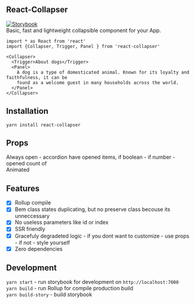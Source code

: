 ## React-Collapser

[![Storybook](https://cdn.jsdelivr.net/gh/storybookjs/brand@master/badge/badge-storybook.svg)](https://toastyboost.github.io/react-collapser)  
Basic, fast and lightweight collapsible component for your App.

```
import * as React from 'react'
import {Collapser, Trigger, Panel } from 'react-collapser'

<Collapser>
  <Trigger>About dogs</Trigger>
  <Panel>
    A dog is a type of domesticated animal. Known for its loyalty and faithfulness, it can be
    found as a welcome guest in many households across the world.
  </Panel>
</Collapser>
```

## Installation

`yarn install react-collapser`

## Props

Always open - accordion have opened items, if boolean - if number - opened count of  
Animated

## Features

- [x] Rollup compile
- [x] Bem class states duplicating, but no preserve class becouse its unneccessary
- [x] No useless parameters like id or index
- [x] SSR friendly
- [x] Gracefuly degradeted logic - if you dont want to customize - use props - if not - style yourself
- [x] Zero dependencies

## Development

`yarn start` - run storybook for development on `http://localhost:7000`  
`yarn build` - run Rollup for compile production build  
`yarn build-story` - build storybook

